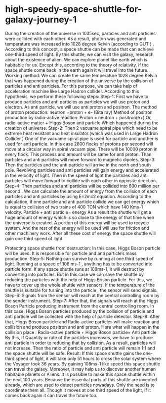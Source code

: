 # high-speedy-space-shuttle-for-galaxy-journey-1
During the creation of the universe in 1035sec, particles and anti particles were collided with each other. As a result, photon was generated and temperature was increased into 1028 degree Kelvin (according to GUT ) . According to this concept, a space shuttle can be made that can achieve one-third speed of light. By this shuttle, we can visit the galaxy, research about the existence of alien. We can explore planet like earth which is habitable for us. Except this, according to the theory of relativity, if the space shuttle come back in the earth again it will travel into the future.
Working method: We can create the same temperature 1028 degree Kelvin that was happened during the creation of the universe by the collision of particles and anti particles. For this purpose, we can take help of acceleration machine like Large Hadron collider. According to this hypothesis, we perform these following steps: 
Step-1: First we have to produce particles and anti particles as particles we will use proton and electron. As anti particle, we will use anti proton and positron. 
The method of proton production: 
                                      neutron =proton + e- (Bita ray)
Method of positron production by radio-active reaction:
                                   Proton = neutron + positron(e+) 
Or, radio-active matter + Higgs Boson anti particle 
Which happened during the creation of universe.
Step-2: Then 2 vacuame spiral pipe which need  to be extreme heat resistant and heat insulator.(which was used in Large Hadron Collider ) One of the vacuame spiral pipe is used for particle and another is used for anti particle. In this case 2800 flocks of protons per second will move at a circular way in spiral vacuam pipe. There will be 10000 proton in every flock. This process and amount will be same for anti proton. Than particles and anti particles will move forword to magnetic dipoles.
Step-3: Then the particles and the anti particle will arrive in the north and south pole. Revolving particles and anti particles will gain energy and accelerated in the velocity of light. Then in the speed of light the particles and anti particles will move forward to collide with each other in opposite direction.
Step-4:   Then particles and anti particles will be collided into 600 million per second . We can calculate the amount of energy from  the collision of each particles and anti particles by using E=2mc2 equation. According to the calculation, if one particle and anti particle collide we can get energy   which is equal to collision of two trains of  400 TON which have 140 Kms-1 velocity. 
                            Particle + anti particle= energy
As a result the shuttle will get a huge amount of energy which is so close to the energy of that time when the universe is created. A portion of this energy will be used to recycle system. And the rest of the energy will be used will use for friction and other machinery work. After all these cost of energy the space shuttle will gain one third speed of light.

Protecting space shuttle from destruction: In this case, Higgs Boson particle will be used. It is responsible for particle and anti particle’s mass production.
Step-5: Nothing can survive by running at one third speed of light. Running at a speed of 108 ms-1 , anything has to be converted into particle form. If any space shuttle runs at 108ms-1, it will destruct by converting into particles. But in this case we can save the shuttle by reducing the particles with the help of Higgs Boson particle. For this, we have to cover up the whole shuttle with sensors. If the temperature of the shuttle is suitable for turning into the particle , the sensor will send signals.
Step-6: Signals from the sensor will reach at the central controlling room by the sender instrument.
Step-7: After that, the signals will reach at the Higgs Boson Particle producing instrument from the central controlling room. In this case, Higgs Boson particles produced by the collision of particle and anti particle will be collected with the help of particle detector.
Step-8: After that, Higgs Boson particle and Radio-active particles will make reaction and collision and produce positron and anti proton. Here what will happen in the collision place :
     Radio-active particle + Higgs Boson particle= Anti particle
By this, if Quantity or rate of the particles increases, we have to produce anti particle in order to reducing that by collision. As a result, particles will not increase. Then the ratio of particle and anti particle will remain 1:1 and the space shuttle will be safe.
Result: If this space shuttle gains the one-third speed of light, it will take only 51 hours to cross the solar system where the Voyager took 36 years. By gaining 108ms-1 like speed this space shuttle can travel the galaxy. Moreover, it may help us to discover another human habitable planets or Aliens. It is possible to make this space shuttle within the next 100 years. Because the essential parts of this shuttle are invented already, which are used to detect particles nowadays. Only the need is to coordinate them all. Though it moves at one third speed of the light, if it comes back again it can travel the future too.
